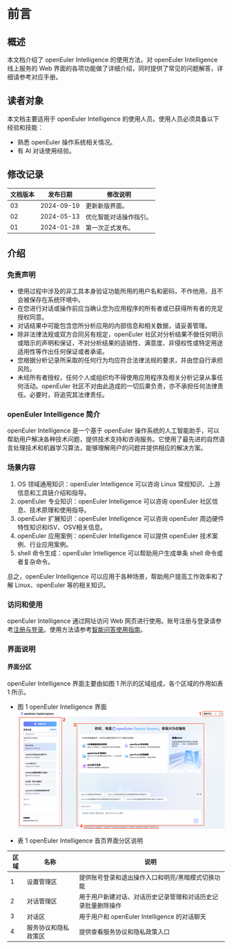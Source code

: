 # 前言

## 概述

本文档介绍了 openEuler Intelligence 的使用方法，对 openEuler Intelligence 线上服务的 Web 界面的各项功能做了详细介绍，同时提供了常见的问题解答，详细请参考对应手册。

## 读者对象

本文档主要适用于 openEuler Intelligence 的使用人员。使用人员必须具备以下经验和技能：

- 熟悉 openEuler 操作系统相关情况。
- 有 AI 对话使用经验。

## 修改记录

| 文档版本 | 发布日期     | 修改说明         |
|--------|------------|----------------|
| 03     | 2024-09-19 | 更新新版界面。 |
| 02     | 2024-05-13 | 优化智能对话操作指引。 |
| 01     | 2024-01-28 | 第一次正式发布。 |

## 介绍

### 免责声明

- 使用过程中涉及的非工具本身验证功能所用的用户名和密码，不作他用，且不会被保存在系统环境中。
- 在您进行对话或操作前应当确认您为应用程序的所有者或已获得所有者的充足授权同意。
- 对话结果中可能包含您所分析应用的内部信息和相关数据，请妥善管理。
- 除非法律法规或双方合同另有规定，openEuler 社区对分析结果不做任何明示或暗示的声明和保证，不对分析结果的适销性、满意度、非侵权性或特定用途适用性等作出任何保证或者承诺。
- 您根据分析记录所采取的任何行为均应符合法律法规的要求，并由您自行承担风险。
- 未经所有者授权，任何个人或组织均不得使用应用程序及相关分析记录从事任何活动。openEuler 社区不对由此造成的一切后果负责，亦不承担任何法律责任。必要时，将追究其法律责任。

### openEuler Intelligence 简介

openEuler Intelligence 是一个基于 openEuler 操作系统的人工智能助手，可以帮助用户解决各种技术问题，提供技术支持和咨询服务。它使用了最先进的自然语言处理技术和机器学习算法，能够理解用户的问题并提供相应的解决方案。

### 场景内容

1. OS 领域通用知识：openEuler Intelligence 可以咨询 Linux 常规知识、上游信息和工具链介绍和指导。
2. openEuler 专业知识：openEuler Intelligence 可以咨询 openEuler 社区信息、技术原理和使用指导。
3. openEuler 扩展知识：openEuler Intelligence 可以咨询 openEuler 周边硬件特性知识和ISV、OSV相关信息。
4. openEuler 应用案例：openEuler Intelligence 可以提供 openEuler 技术案例、行业应用案例。
5. shell 命令生成：openEuler Intelligence 可以帮助用户生成单条 shell 命令或者复杂命令。

总之，openEuler Intelligence 可以应用于各种场景，帮助用户提高工作效率和了解 Linux、openEuler 等的相关知识。

### 访问和使用

openEuler Intelligence 通过网址访问 Web 网页进行使用。账号注册与登录请参考[注册与登录](./注册与登录.md)。使用方法请参考[智能问答使用指南](./智能问答使用指南.md)。

### 界面说明

#### 界面分区

openEuler Intelligence 界面主要由如图 1 所示的区域组成，各个区域的作用如表 1 所示。

- 图 1 openEuler Intelligence 界面
![openEuler Intelligence 界面](./pictures/main-page-sections.png)

- 表 1 openEuler Intelligence 首页界面分区说明

| 区域 | 名称       | 说明                                                            |
|-----|------------|----------------------------------------------------------------|
| 1   | 设置管理区        | 提供账号登录和退出操作入口和明亮/黑暗模式切换功能                |
| 2   | 对话管理区       | 用于用户新建对话、对话历史记录管理和对话历史记录批量删除操作        |
| 3   | 对话区           | 用于用户和 openEuler Intelligence 的对话聊天               |
| 4   | 服务协议和隐私政策区 | 提供查看服务协议和隐私政策入口                               |
